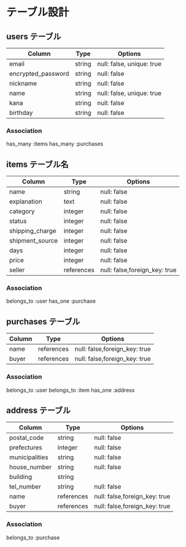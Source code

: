 # テーブル設計

## users テーブル


| Column             | Type                | Options                   |
|--------------------|---------------------|---------------------------|
| email              | string              | null: false, unique: true |
| encrypted_password | string              | null: false               |
| nickname           | string              | null: false               |
| name               | string              | null: false, unique: true |
| kana               | string              | null: false               |
| birthday           | string              | null: false               |

### Association
 has_many :items
 has_many :purchases








## items テーブル名

| Column             | Type                | Options                         |
|--------------------|---------------------|---------------------------------|
| name               | string              | null: false                     |
| explanation        | text                | null: false                     |
| category           | integer             | null: false                     |
| status             | integer             | null: false                     |
| shipping_charge    | integer             | null: false                     |
| shipment_source    | integer             | null: false                     |
| days               | integer             | null: false                     |
| price              | integer             | null: false                     |
| seller             | references          | null: false,foreign_key: true   |

### Association
 belongs_to :user
 has_one :purchase









## purchases テーブル


| Column             | Type                | Options                         |
|--------------------|---------------------|---------------------------------|
| name               | references          | null: false,foreign_key: true   |
| buyer              | references          | null: false,foreign_key: true   |


### Association
 belongs_to :user
 belongs_to :item
 has_one :address



## address テーブル


| Column             | Type                | Options                         |
|--------------------|---------------------|---------------------------------|
| postal_code        | string              | null: false                     |
| prefectures        | integer             | null: false                     |
| municipalities     | string              | null: false                     |
| house_number       | string              | null: false                     |
| building           | string              |                                 |
| tel_number         | string              | null: false                     |
| name               | references          | null: false,foreign_key: true   |
| buyer              | references          | null: false,foreign_key: true   |


### Association
 belongs_to :purchase



